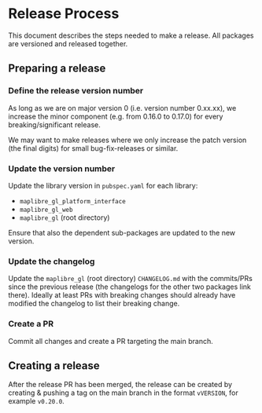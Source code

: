

# Release Process

This document describes the steps needed to make a release.
All packages are versioned and released together.

## Preparing a release

### Define the release version number

As long as we are on major version 0 (i.e. version number 0.xx.xx), we increase
the minor component (e.g. from 0.16.0 to 0.17.0) for every breaking/significant
release.

We may want to make releases where we only increase the patch version (the final
digits) for small bug-fix-releases or similar.

### Update the version number

Update the library version in `pubspec.yaml` for each library:
   - `maplibre_gl_platform_interface`
   - `maplibre_gl_web`
   - `maplibre_gl` (root directory)

Ensure that also the dependent sub-packages are updated to the new version.

### Update the changelog

Update the `maplibre_gl` (root directory) `CHANGELOG.md` with the commits/PRs since the previous
release (the changelogs for the other two packages link there). Ideally at
least PRs with breaking changes should already have modified the changelog to
list their breaking change.

### Create a PR

Commit all changes and create a PR targeting the main branch.

## Creating a release

After the release PR has been merged, the release can be created
by creating & pushing a tag on the main branch in the format `vVERSION`,
for example `v0.20.0`.